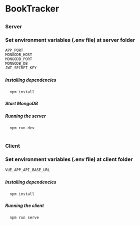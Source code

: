 # BookTracker
##
### Server
### Set environment variables (.env file) at server folder
```
APP_PORT
MONGODB_HOST
MONGODB_PORT
MONGODB_DB
JWT_SECRET_KEY
```
###
##### Installing dependencies 
```bash
  npm install
```
##### Start MongoDB
###
##### Running the server
```bash
  npm run dev
```
# 
### Client
### Set environment variables (.env file) at client folder
```
VUE_APP_API_BASE_URL
```
###
##### Installing dependencies
```bash
  npm install
```
##### Running the client
```bash
  npm run serve
```